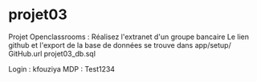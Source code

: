 # projet03
Projet Openclassrooms : Réalisez l'extranet d'un groupe bancaire
Le lien github et l'export de la base de données se trouve dans app/setup/
GitHub.url
projet03_db.sql

Login	:	kfouziya
MDP	:	Test1234